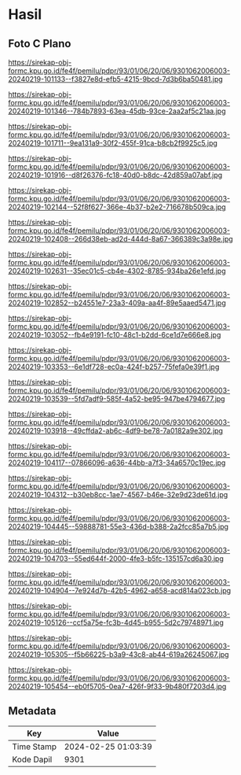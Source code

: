 # Hasil

## Foto C Plano

https://sirekap-obj-formc.kpu.go.id/fe4f/pemilu/pdpr/93/01/06/20/06/9301062006003-20240219-101133--f3827e8d-efb5-4215-9bcd-7d3b6ba50481.jpg

https://sirekap-obj-formc.kpu.go.id/fe4f/pemilu/pdpr/93/01/06/20/06/9301062006003-20240219-101346--784b7893-63ea-45db-93ce-2aa2af5c21aa.jpg

https://sirekap-obj-formc.kpu.go.id/fe4f/pemilu/pdpr/93/01/06/20/06/9301062006003-20240219-101711--9ea131a9-30f2-455f-91ca-b8cb2f9925c5.jpg

https://sirekap-obj-formc.kpu.go.id/fe4f/pemilu/pdpr/93/01/06/20/06/9301062006003-20240219-101916--d8f26376-fc18-40d0-b8dc-42d859a07abf.jpg

https://sirekap-obj-formc.kpu.go.id/fe4f/pemilu/pdpr/93/01/06/20/06/9301062006003-20240219-102144--52f8f627-366e-4b37-b2e2-716678b509ca.jpg

https://sirekap-obj-formc.kpu.go.id/fe4f/pemilu/pdpr/93/01/06/20/06/9301062006003-20240219-102408--266d38eb-ad2d-444d-8a67-366389c3a98e.jpg

https://sirekap-obj-formc.kpu.go.id/fe4f/pemilu/pdpr/93/01/06/20/06/9301062006003-20240219-102631--35ec01c5-cb4e-4302-8785-934ba26e1efd.jpg

https://sirekap-obj-formc.kpu.go.id/fe4f/pemilu/pdpr/93/01/06/20/06/9301062006003-20240219-102852--b24551e7-23a3-409a-aa4f-89e5aaed5471.jpg

https://sirekap-obj-formc.kpu.go.id/fe4f/pemilu/pdpr/93/01/06/20/06/9301062006003-20240219-103052--fb4e9191-fc10-48c1-b2dd-6ce1d7e666e8.jpg

https://sirekap-obj-formc.kpu.go.id/fe4f/pemilu/pdpr/93/01/06/20/06/9301062006003-20240219-103353--6e1df728-ec0a-424f-b257-75fefa0e39f1.jpg

https://sirekap-obj-formc.kpu.go.id/fe4f/pemilu/pdpr/93/01/06/20/06/9301062006003-20240219-103539--5fd7adf9-585f-4a52-be95-947be4794677.jpg

https://sirekap-obj-formc.kpu.go.id/fe4f/pemilu/pdpr/93/01/06/20/06/9301062006003-20240219-103918--49cffda2-ab6c-4df9-be78-7a0182a9e302.jpg

https://sirekap-obj-formc.kpu.go.id/fe4f/pemilu/pdpr/93/01/06/20/06/9301062006003-20240219-104117--07866096-a636-44bb-a7f3-34a6570c19ec.jpg

https://sirekap-obj-formc.kpu.go.id/fe4f/pemilu/pdpr/93/01/06/20/06/9301062006003-20240219-104312--b30eb8cc-1ae7-4567-b46e-32e9d23de61d.jpg

https://sirekap-obj-formc.kpu.go.id/fe4f/pemilu/pdpr/93/01/06/20/06/9301062006003-20240219-104445--59888781-55e3-436d-b388-2a2fcc85a7b5.jpg

https://sirekap-obj-formc.kpu.go.id/fe4f/pemilu/pdpr/93/01/06/20/06/9301062006003-20240219-104703--55ed644f-2000-4fe3-b5fc-135157cd6a30.jpg

https://sirekap-obj-formc.kpu.go.id/fe4f/pemilu/pdpr/93/01/06/20/06/9301062006003-20240219-104904--7e924d7b-42b5-4962-a658-acd814a023cb.jpg

https://sirekap-obj-formc.kpu.go.id/fe4f/pemilu/pdpr/93/01/06/20/06/9301062006003-20240219-105126--ccf5a75e-fc3b-4d45-b955-5d2c79748971.jpg

https://sirekap-obj-formc.kpu.go.id/fe4f/pemilu/pdpr/93/01/06/20/06/9301062006003-20240219-105305--f5b66225-b3a9-43c8-ab44-619a26245067.jpg

https://sirekap-obj-formc.kpu.go.id/fe4f/pemilu/pdpr/93/01/06/20/06/9301062006003-20240219-105454--eb0f5705-0ea7-426f-9f33-9b480f7203d4.jpg


## Metadata

| Key        | Value               |
| ---------- | ------------------- |
| Time Stamp | 2024-02-25 01:03:39 |
| Kode Dapil | 9301                |



